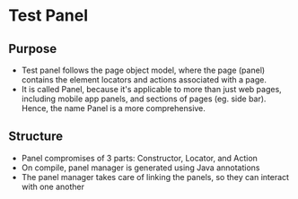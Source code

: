# Test Panel



## Purpose

* Test panel follows the page object model, where the page \(panel\) contains the element locators and actions associated with a page.
* It is called Panel, because it's applicable to more than just web pages, including mobile app panels, and sections of pages \(eg. side bar\). Hence, the name Panel is a more comprehensive.

## Structure

* Panel compromises of 3 parts: Constructor, Locator, and Action
* On compile, panel manager is generated using Java annotations
* The panel manager takes care of linking the panels, so they can interact with one another

